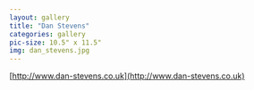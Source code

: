 ```yaml
---
layout: gallery
title: "Dan Stevens"
categories: gallery
pic-size: 10.5" x 11.5"
img: dan_stevens.jpg
---
```


[http://www.dan-stevens.co.uk](http://www.dan-stevens.co.uk)